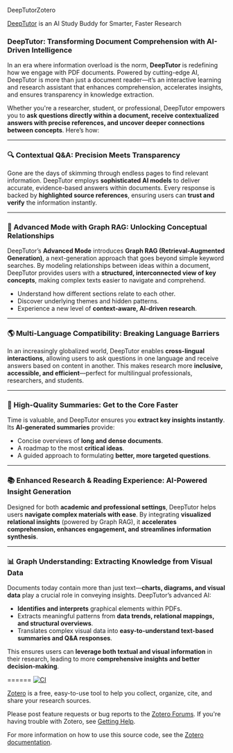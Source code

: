 DeepTutorZotero

[DeepTutor](https://deeptutor.knowhiz.us/) is an AI Study Buddy for Smarter, Faster Research

### **DeepTutor: Transforming Document Comprehension with AI-Driven Intelligence**

In an era where information overload is the norm, **DeepTutor** is redefining how we engage with PDF documents. Powered by cutting-edge AI, DeepTutor is more than just a document reader—it’s an interactive learning and research assistant that enhances comprehension, accelerates insights, and ensures transparency in knowledge extraction.

Whether you're a researcher, student, or professional, DeepTutor empowers you to **ask questions directly within a document, receive contextualized answers with precise references, and uncover deeper connections between concepts**. Here’s how:

---

### **🔍 Contextual Q&A: Precision Meets Transparency**

Gone are the days of skimming through endless pages to find relevant information. DeepTutor employs **sophisticated AI models** to deliver accurate, evidence-based answers within documents. Every response is backed by **highlighted source references**, ensuring users can **trust and verify** the information instantly.

---

### **🚀 Advanced Mode with Graph RAG: Unlocking Conceptual Relationships**

DeepTutor’s **Advanced Mode** introduces **Graph RAG (Retrieval-Augmented Generation)**, a next-generation approach that goes beyond simple keyword searches. By modeling relationships between ideas within a document, DeepTutor provides users with a **structured, interconnected view of key concepts**, making complex texts easier to navigate and comprehend.

- Understand how different sections relate to each other.
- Discover underlying themes and hidden patterns.
- Experience a new level of **context-aware, AI-driven research**.

---

### **🌎 Multi-Language Compatibility: Breaking Language Barriers**

In an increasingly globalized world, DeepTutor enables **cross-lingual interactions**, allowing users to ask questions in one language and receive answers based on content in another. This makes research more **inclusive, accessible, and efficient**—perfect for multilingual professionals, researchers, and students.

---

### **📖 High-Quality Summaries: Get to the Core Faster**

Time is valuable, and DeepTutor ensures you **extract key insights instantly**. Its **AI-generated summaries** provide:

- Concise overviews of **long and dense documents**.
- A roadmap to the most **critical ideas**.
- A guided approach to formulating **better, more targeted questions**.

---

### **📚 Enhanced Research & Reading Experience: AI-Powered Insight Generation**

Designed for both **academic and professional settings**, DeepTutor helps users **navigate complex materials with ease**. By integrating **visualized relational insights** (powered by Graph RAG), it **accelerates comprehension, enhances engagement, and streamlines information synthesis**.

---

### **📊 Graph Understanding: Extracting Knowledge from Visual Data**

Documents today contain more than just text—**charts, diagrams, and visual data** play a crucial role in conveying insights. DeepTutor’s advanced AI:

- **Identifies and interprets** graphical elements within PDFs.
- Extracts meaningful patterns from **data trends, relational mappings, and structural overviews**.
- Translates complex visual data into **easy-to-understand text-based summaries and Q&A responses**.

This ensures users can **leverage both textual and visual information** in their research, leading to more **comprehensive insights and better decision-making**.

======
[![CI](https://github.com/zotero/zotero/actions/workflows/ci.yml/badge.svg)](https://github.com/zotero/zotero/actions/workflows/ci.yml)

[Zotero](https://www.zotero.org/) is a free, easy-to-use tool to help you collect, organize, cite, and share your research sources.

Please post feature requests or bug reports to the [Zotero Forums](https://forums.zotero.org/). If you're having trouble with Zotero, see [Getting Help](https://www.zotero.org/support/getting_help).

For more information on how to use this source code, see the [Zotero documentation](https://www.zotero.org/support/dev/source_code).
